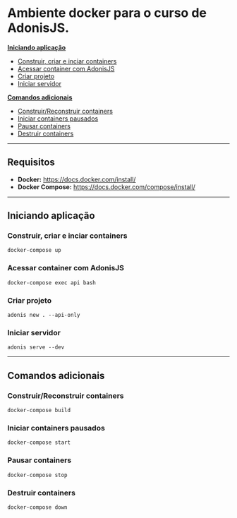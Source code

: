 # Ambiente docker para o curso de AdonisJS.

**[Iniciando aplicação](#iniciando-aplicação)**
- [Construir, criar e inciar containers](#construir-criar-e-inciar-containers)
- [Acessar container com AdonisJS](#acessar-container-com-adonisjs)
- [Criar projeto](#criar-projeto)
- [Iniciar servidor](#iniciar-servidor)

**[Comandos adicionais](#comandos-adicionais)**

- [Construir/Reconstruir containers](#construirreconstruir-containers)
- [Iniciar containers pausados](#iniciar-containers-pausados)
- [Pausar containers](#pausar-containers)
- [Destruir containers](#destruir-containers)

---

## Requisitos
- **Docker:** https://docs.docker.com/install/
- **Docker Compose:** https://docs.docker.com/compose/install/

---

## Iniciando aplicação

### Construir, criar e inciar containers

```
docker-compose up
```

### Acessar container com AdonisJS

```
docker-compose exec api bash
```

### Criar projeto

```
adonis new . --api-only
```

### Iniciar servidor

```
adonis serve --dev
```

---

## Comandos adicionais

### Construir/Reconstruir containers

```
docker-compose build
```

### Iniciar containers pausados

```
docker-compose start
```

### Pausar containers

```
docker-compose stop
```

### Destruir containers

```
docker-compose down
```
